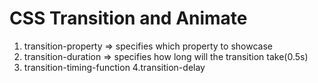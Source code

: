 # CSS Transition and Animate

1. transition-property => specifies which property to showcase
2. transition-duration => specifies how long will the transition take(0.5s) 
3. transition-timing-function
4.transition-delay